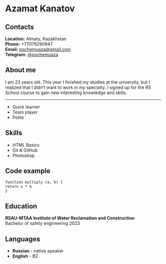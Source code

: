 # Azamat Kanatov
  
## Contacts
  
**Location:** Almaty, Kazakhstan<br>
**Phone:** +77079290947<br>
**Email:** pochemuaza@gmail.com<br>
**Telegram:** [@pochemuaza](https://t.me/pochemuaza)

## About me
    
I am 23 years old. This year I finished my studies at the university, but I realized that I didn’t want to work in my specialty. I signed up for the RS School course to gain new interesting knowledge and skills.

---   

* Quick learner
* Team player
* Polite

## Skills

* HTML Basics
* Git & GitHub
* Photoshop

## Code example

```
function multiply (a, b) {
return a * b
}
```

## Education

**RSAU-MTAA Institute of Water Reclamation and Construction**<br>
Bachelor of safety engineering 2023

## Languages

* **Russian** - native speaker
* **English** - B2
